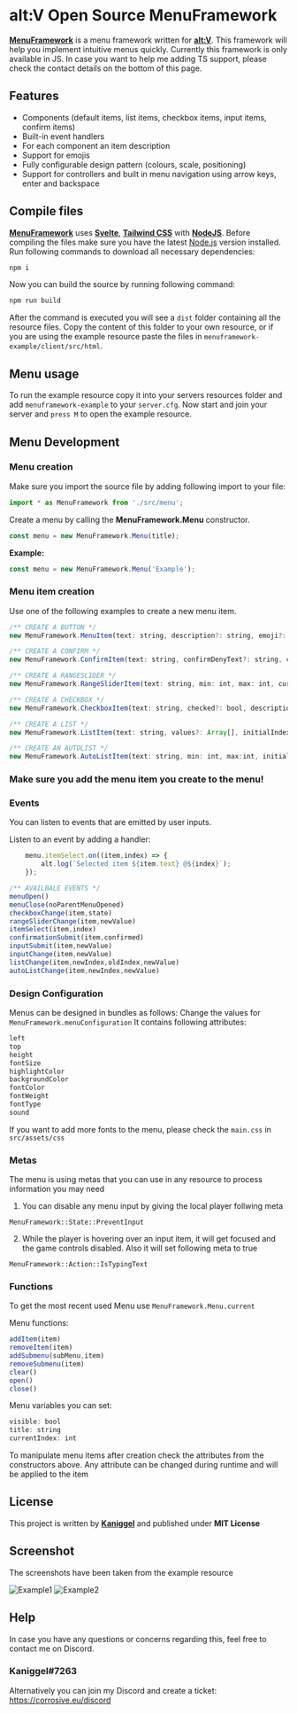 # alt:V Open Source MenuFramework

**[MenuFramework](https://github.com/MyHwu9508/altv-os-menu-framework)** is a menu framework written for **[alt:V](https://altv.mp/)**.
This framework will help you implement intuitive menus quickly. Currently this framework is only available in JS. In case you want to help me adding TS support, please check the contact details on the bottom of this page.

## Features
- Components (default items, list items, checkbox items, input items, confirm items)
- Built-in event handlers
- For each component an item description
- Support for emojis
- Fully configurable design pattern (colours, scale, positioning)
- Support for controllers and built in menu navigation using arrow keys, enter and backspace

## Compile files
**[MenuFramework](https://github.com/MyHwu9508/altv-os-menu-framework)** uses **[Svelte](https://svelte.dev/)**, **[Tailwind CSS](https://tailwindcss.com/)** with **[NodeJS](https://nodejs.org/en/)**.
Before compiling the files make sure you have the latest [Node.js](https://nodejs.org/en/) version installed.
Run following commands to download all necessary dependencies:
```sh
npm i
```
Now you can build the source by running following command:
```sh
npm run build
```

After the command is executed you will see a `dist` folder containing all the resource files.
Copy the content of this folder to your own resource, or if you are using the example resource paste the files in `menuframework-example/client/src/html`.

## Menu usage
To run the example resource copy it into your servers resources folder and add `menuframework-example` to your `server.cfg`.
Now start and join your server and `press M` to open the example resource.

## Menu Development
### Menu creation
Make sure you import the source file by adding following import to your file:
```js
import * as MenuFramework from './src/menu';
```

Create a menu by calling the **MenuFramework.Menu** constructor.
```js
const menu = new MenuFramework.Menu(title);
```
**Example:**
```js
const menu = new MenuFramework.Menu('Example');
```

### Menu item creation
Use one of the following examples to create a new menu item.
```js
/** CREATE A BUTTON */
new MenuFramework.MenuItem(text: string, description?: string, emoji?: string, disabled?: bool, data?: any, rightText?: string);

/** CREATE A CONFIRM */
new MenuFramework.ConfirmItem(text: string, confirmDenyText?: string, confirmAcceptText?: string, confirmed?: bool, description?: string, emoji?: string, disabled:? bool, data?: any);

/** CREATE A RANGESLIDER */
new MenuFramework.RangeSliderItem(text: string, min: int, max: int, currentSelection?: int, description?: string, emoji?: string, disabled?: bool, data?: any);

/** CREATE A CHECKBOX */
new MenuFramework.CheckboxItem(text: string, checked?: bool, description?: string, emoji?: string, disabled?: bool, data?: any);

/** CREATE A LIST */
new MenuFramework.ListItem(text: string, values?: Array[], initialIndex?: int, description?: string, emoji?: string, disabled?: bool, data?: any);

/** CREATE AN AUTOLIST */
new MenuFramework.AutoListItem(text: string, min: int, max:int, initialIndex?: int, description?: string, emoji?: string, disabled?: bool, data?: any);
```
### Make sure you add the menu item you create to the menu!

### Events
You can listen to events that are emitted by user inputs.

Listen to an event by adding a handler:
```js
    menu.itemSelect.on((item,index) => {
        alt.log(`Selected item ${item.text} @${index}`);
    });
```

```js
/** AVAILBALE EVENTS */
menuOpen()
menuClose(noParentMenuOpened)
checkboxChange(item,state)
rangeSliderChange(item,newValue)
itemSelect(item,index)
confirmationSubmit(item,confirmed)
inputSubmit(item,newValue)
inputChange(item,newValue)
listChange(item,newIndex,oldIndex,newValue)
autoListChange(item,newIndex,newValue)
```

### Design Configuration
Menus can be designed in bundles as follows:
Change the values for `MenuFramework.menuConfiguration`
It contains following attributes:
```js
left
top
height
fontSize
highlightColor
backgroundColor
fontColor
fontWeight
fontType
sound
```
If you want to add more fonts to the menu, please check the `main.css` in `src/assets/css`

### Metas
The menu is using metas that you can use in any resource to process information you may need
1. You can disable any menu input by giving the local player follwing meta
```
MenuFramework::State::PreventInput
```
2. While the player is hovering over an input item, it will get focused and the game controls disabled. Also it will set following meta to true
```
MenuFramework::Action::IsTypingText
```

### Functions
To get the most recent used Menu use `MenuFramework.Menu.current`

Menu functions:
```js
addItem(item)
removeItem(item)
addSubmenu(subMenu,item)
removeSubmenu(item)
clear()
open()
close()
```
Menu variables you can set:
```js
visible: bool
title: string
currentIndex: int
```

To manipulate menu items after creation check the attributes from the constructors above. Any attribute can be changed during runtime and will be applied to the item

## License
This project is written by **[Kaniggel](https://github.com/MyHwu9508)** and published under **MIT License**

## Screenshot
The screenshots have been taken from the example resource

![Example1](https://i.imgur.com/xk8py4A.png)
![Example2](https://i.imgur.com/1uKXtLS.png)


## Help
In case you have any questions or concerns regarding this, feel free to contact me on Discord.
### Kaniggel#7263
Alternatively you can join my Discord and create a ticket: https://corrosive.eu/discord
